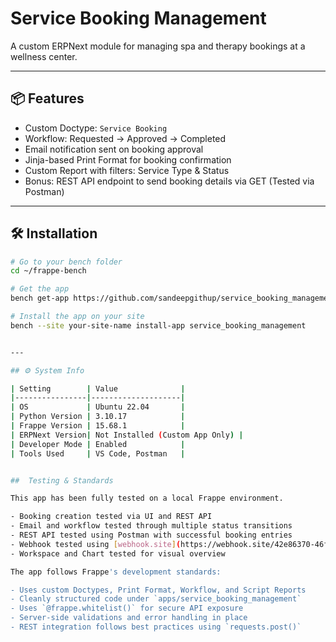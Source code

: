 # Service Booking Management

A custom ERPNext module for managing spa and therapy bookings at a wellness center.

---


## 📦 Features

- Custom Doctype: `Service Booking`
- Workflow: Requested → Approved → Completed
- Email notification sent on booking approval
- Jinja-based Print Format for booking confirmation
- Custom Report with filters: Service Type & Status
- Bonus: REST API endpoint to send booking details via GET (Tested via Postman)

---

## 🛠️ Installation

```bash
# Go to your bench folder
cd ~/frappe-bench

# Get the app
bench get-app https://github.com/sandeepgithup/service_booking_management.git

# Install the app on your site
bench --site your-site-name install-app service_booking_management


---

## ⚙️ System Info

| Setting        | Value              |
|----------------|--------------------|
| OS             | Ubuntu 22.04       |
| Python Version | 3.10.17            |
| Frappe Version | 15.68.1            |
| ERPNext Version| Not Installed (Custom App Only) |
| Developer Mode | Enabled            |
| Tools Used     | VS Code, Postman   |


##  Testing & Standards

This app has been fully tested on a local Frappe environment.

- Booking creation tested via UI and REST API
- Email and workflow tested through multiple status transitions
- REST API tested using Postman with successful booking entries
- Webhook tested using [webhook.site](https://webhook.site/42e86370-46f9-45a6-928b-2d16cb8e8d38)
- Workspace and Chart tested for visual overview

The app follows Frappe's development standards:

- Uses custom Doctypes, Print Format, Workflow, and Script Reports
- Cleanly structured code under `apps/service_booking_management`
- Uses `@frappe.whitelist()` for secure API exposure
- Server-side validations and error handling in place
- REST integration follows best practices using `requests.post()`
